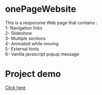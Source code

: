 # onePageWebsite
This is a responsive Web page that contains :<br>
1- Navigation links<br>
2- Slideshow<br>
3- Multiple sections<br>
4- Animated while moving<br> 
5- External fonts <br>
6- Vanilla javascript popup message

 # Project demo 
 <a href="https://youtu.be/kub_BGphKj4">Click here</a>
